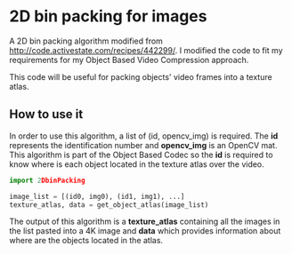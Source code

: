 # 2D bin packing for images

A 2D bin packing algorithm modified from http://code.activestate.com/recipes/442299/.
I modified the code to fit my requirements for my Object Based Video Compression approach.

This code will be useful for packing objects' video frames into a texture atlas.


## How to use it

In order to use this algorithm, a list of (id, opencv_img) is required. The **id** represents the identification number and **opencv_img** is an OpenCV mat. This algorithm is part of the Object Based Codec so the **id** is required to know where is each object located in the texture atlas over the video.

```python
import 2DbinPacking

image_list = [(id0, img0), (id1, img1), ...]
texture_atlas, data = get_object_atlas(image_list)

```
The output of this algorithm is a **texture_atlas** containing all the images in the list pasted into a 4K image and **data** which provides information about where are the objects located in the atlas.
